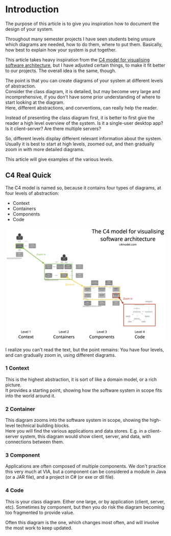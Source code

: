 ﻿# Introduction

The purpose of this article is to give you inspiration how to document the design of your system.

Throughout many semester projects I have seen students being unsure which diagrams are needed, how to do them, where to put them. Basically, how best to explain how your system is put together.

This article takes heavy inspiration from the [C4 model for visualising software architecture](https://c4model.com/), but I have adjusted certain things, to make it fit better to our projects. The overall idea is the same, though.

The point is that you can create diagrams of your system at different levels of abstraction. \
Consider the class diagram, it is detailed, but may become very large and incomprehensive, if you don't have some prior understanding of where to start looking at the diagram.\
Here, different abstractions, and conventions, can really help the reader.

Instead of presenting the class diagram first, it is better to first give the reader a high level overview of the system. Is it a single-user desktop app? Is it client-server? Are there multiple servers?

So, different levels display different relevant information about the system. Usually it is best to start at high levels, zoomed out, and then gradually zoom in with more detailed diagrams.

This article will give examples of the various levels.

## C4 Real Quick

The C4 model is named so, because it contains four types of diagrams, at four levels of abstraction:
* Context
* Containers
* Components
* Code

![](c4-overview.png)

I realize you can't read the text, but the point remains: You have four levels, and can gradually zoom in, using different diagrams.

### 1 Context

This is the highest abstraction, it is sort of like a domain model, or a rich picture.\
It provides a starting point, showing how the software system in scope fits into the world around it.

### 2 Container

This diagram zooms into the software system in scope, showing the high-level technical building blocks.\
Here you will find the various applications and data stores. E.g. in a client-server system, this diagram would show client, server, and data, with connections between them.

### 3 Component

Applications are often composed of multiple components. We don't practice this very much at VIA, but a component can be considered a module in Java (or a JAR file), and a project in C# (or exe or dll file).

### 4 Code

This is your class diagram. Either one large, or by application (client, server, etc). Sometimes by component, but then you do risk the diagram becoming too fragmented to provide value.

Often this diagram is the one, which changes most often, and will involve the most work to keep updated.